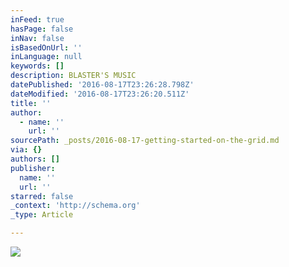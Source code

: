 ```yaml
---
inFeed: true
hasPage: false
inNav: false
isBasedOnUrl: ''
inLanguage: null
keywords: []
description: BLASTER'S MUSIC
datePublished: '2016-08-17T23:26:28.798Z'
dateModified: '2016-08-17T23:26:20.511Z'
title: ''
author:
  - name: ''
    url: ''
sourcePath: _posts/2016-08-17-getting-started-on-the-grid.md
via: {}
authors: []
publisher:
  name: ''
  url: ''
starred: false
_context: 'http://schema.org'
_type: Article

---
```

![](https://the-grid-user-content.s3-us-west-2.amazonaws.com/285255c4-b4cd-422e-b801-cbde7622b315.jpg)